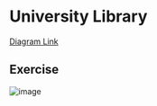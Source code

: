 # University Library
[Diagram Link](https://app.diagrams.net/?url=https://github.com/daatoo/Databases/raw/main/University%20Library/UniversityLibrary.drawio)

## Exercise
![image](https://github.com/user-attachments/assets/130e865c-b30d-420a-9451-2b9391bea46d)


